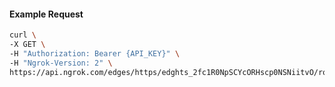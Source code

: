 <!-- Code generated for API Clients. DO NOT EDIT. -->

#### Example Request

```bash
curl \
-X GET \
-H "Authorization: Bearer {API_KEY}" \
-H "Ngrok-Version: 2" \
https://api.ngrok.com/edges/https/edghts_2fc1R0NpSCYcORHscp0NSNiitvO/routes/edghtsrt_2fc1R1vYyQNRC3h6yie6tOt7Z9a/user_agent_filter
```
